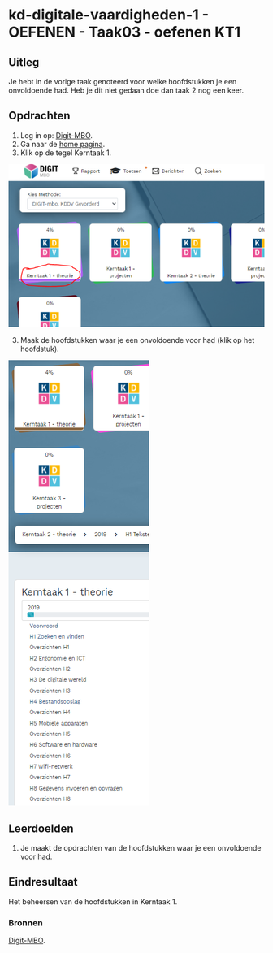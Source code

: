 # kd-digitale-vaardigheden-1 - OEFENEN - Taak03 - oefenen KT1

## Uitleg
Je hebt in de vorige taak genoteerd voor welke hoofdstukken je een onvoldoende had.
Heb je dit niet gedaan doe dan taak 2 nog een keer.

## Opdrachten
1. Log in op: [Digit-MBO](https://entree.instruct.nl/?elo=digit-mbo).
1. Ga naar de [home pagina](https://digit-mbo.nl/student/home/).
2. Klik op de tegel Kerntaak 1.

![Tegel kerntaak 1](./images/kerntaak1.PNG)

3. Maak de hoofdstukken waar je een onvoldoende voor had (klik op het hoofdstuk).

![Hoofdstukken kerntaak 1](./images/hoofdstukken.PNG)

## Leerdoelden
1. Je maakt de opdrachten van de hoofdstukken waar je een onvoldoende voor had.

## Eindresultaat
Het beheersen van de hoofdstukken in Kerntaak 1.

### Bronnen
[Digit-MBO](https://entree.instruct.nl/?elo=digit-mbo).